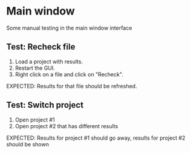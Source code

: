 
# Main window

Some manual testing in the main window interface


## Test: Recheck file

1. Load a project with results.
1. Restart the GUI.
1. Right click on a file and click on "Recheck".

EXPECTED: Results for that file should be refreshed.


## Test: Switch project

1. Open project #1
1. Open project #2 that has different results

EXPECTED: Results for project #1 should go away, results for project #2 should be shown
